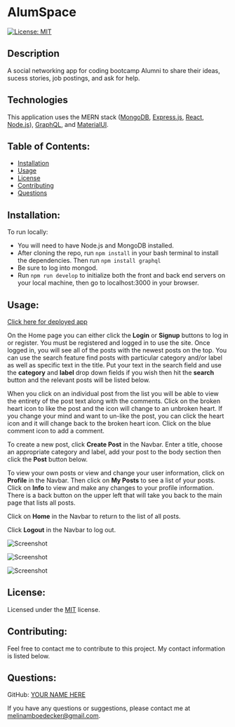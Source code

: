 # AlumSpace

[![License: MIT](https://img.shields.io/badge/License-MIT-yellow.svg)](https://opensource.org/licenses/MIT) 

## Description
A social networking app for coding bootcamp Alumni to share their ideas, sucess stories, job postings, and ask for help.

## Technologies

This application uses the MERN stack ([MongoDB](https://www.mongodb.com/), [Express.js](https://expressjs.com/), [React](https://reactjs.org/), [Node.js](https://nodejs.org/en/)), [GraphQL](https://graphql.org/), and [MaterialUI](https://material-ui.com/).

## Table of Contents: 
* [Installation](#installation)
* [Usage](#usage) 
* [License](#license) 
* [Contributing](#contributing) 
* [Questions](#questions) 

## Installation: 

To run locally:

* You will need to have Node.js and MongoDB installed. 
* After cloning the repo, run ```npm install``` in your bash terminal to install the dependencies.  Then run ```npm install graphql```
* Be sure to log into mongod. 
* Run ```npm run develop``` to initialize both the front and back end servers on your local machine, then go to localhost:3000 in your browser. 


 
## Usage: 
[Click here for deployed app](https://alumspace.herokuapp.com/)   

On the Home page you can either click the **Login** or **Signup** buttons to log in or register.  You must be registered and logged in to use the site.  Once logged in, you will see all of the posts with the newest posts on the top.  You can use the search feature find posts with particular category and/or label as well as specific text in the title.  Put your text in the search field and use the **category** and **label** drop down fields if you wish then hit the **search** button and the relevant posts will be listed below.   

When you click on an individual post from the list you will be able to view the entirety of the post text along with the comments.  Click on the broken heart icon to like the post and the icon will change to an unbroken heart.  If you change your mind and want to un-like the post, you can click the heart icon and it will change back to the broken heart icon. Click on the blue comment icon to add a comment.  

To create a new post, click **Create Post** in the Navbar.  Enter a title, choose an appropriate category and label, add your post to the body section then click the **Post** button below. 

To view your own posts or view and change your user information, click on **Profile** in the Navbar. Then click on **My Posts** to see a list of your posts.  Click on **Info** to view and make any changes to your profile information.  There is a back button on the upper left that will take you back to the main page that lists all posts.  

Click on **Home** in the Navbar to return to the list of all posts.  

Click **Logout** in the Navbar to log out. 

![Screenshot](client/src/images/AlumSpaceScreenshot_1.png)

![Screenshot](client/src/images/AlumSpaceScreenshot_2.png)

![Screenshot](client/src/images/AlumSpaceScreenshot_3.png)


## License: 
Licensed under the [MIT](https://opensource.org/licenses/MIT) license. 

## Contributing: 
Feel free to contact me to contribute to this project. My contact information is listed below.

## Questions: 
GitHub: [YOUR NAME HERE]() 

If you have any questions or suggestions, please contact me at <melinamboedecker@gmail.com>. 